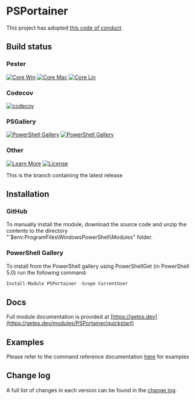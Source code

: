 # PSPortainer

This project has adopted [this code of conduct](CODE_OF_CONDUCT.md).

## Build status

### Pester

[![Core Win](https://github.com/hanpq/PSPortainer/actions/workflows/pester_core_windows_codecov.yml/badge.svg)](https://github.com/hanpq/PSPortainer/actions/workflows/pester_core_windows_codecov.yml)
[![Core Mac](https://github.com/hanpq/PSPortainer/actions/workflows/pester_core_macos.yml/badge.svg)](https://github.com/hanpq/PSPortainer/actions/workflows/pester_core_macos.yml)
[![Core Lin](https://github.com/hanpq/PSPortainer/actions/workflows/pester_core_linux.yml/badge.svg)](https://github.com/hanpq/PSPortainer/actions/workflows/pester_core_linux.yml)

### Codecov

[![codecov](https://codecov.io/gh/hanpq/PSPortainer/branch/main/graph/badge.svg)](https://codecov.io/gh/hanpq/PSPortainer)

### PSGallery

[![PowerShell Gallery](https://img.shields.io/powershellgallery/v/PSPortainer?label=PSGallery)](https://www.powershellgallery.com/packages/PSPortainer)
[![PowerShell Gallery](https://img.shields.io/powershellgallery/dt/PSPortainer?label=PSGallery%20downloads)](https://www.powershellgallery.com/packages/PSPortainer)

### Other
[![Learn More](https://img.shields.io/badge/Learn%20More-PSPortainer-success)](https://getps.dev/modules/PSPortainer/quickstart)
[![License](https://img.shields.io/github/license/hanpq/PSPortainer)](LICENSE)

This is the branch containing the latest release

## Installation

### GitHub

To manually install the module,
download the source code and unzip the contents to the directory
"`$env:ProgramFiles\WindowsPowerShell\Modules" folder.

### PowerShell Gallery

To install from the PowerShell gallery using PowerShellGet (in PowerShell 5.0)
run the following command:

```powershell
Install-Module PSPortainer -Scope CurrentUser
```

## Docs

Full module documentation is provided at [https://getps.dev](https://getps.dev/modules/PSPortainer/quickstart)

## Examples

Please refer to the command reference documentation [here](https://getps.dev/modules/PSPortainer/quickstart) for examples


## Change log

A full list of changes in each version can be found in the [change log](changelog.json).

